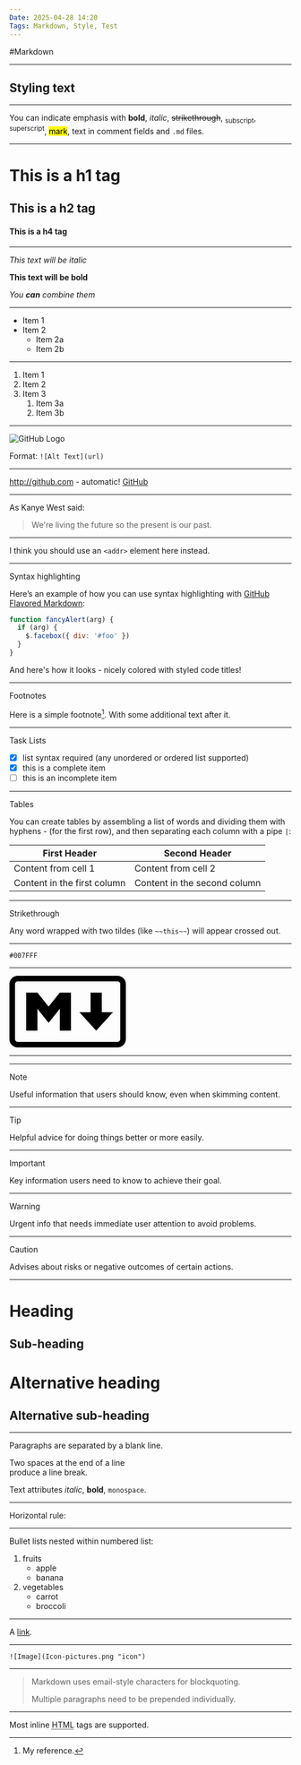 ```yaml
---
Date: 2025-04-28 14:20
Tags: Markdown, Style, Test
---
```


#Markdown

---

## Styling text

---

You can indicate emphasis with **bold**, *italic*, ~~strikethrough~~, <sub>subscript</sub>, <sup>superscript</sup>, <mark>mark</mark>,  text in comment fields and `.md` files.

---

# This is a h1 tag

## This is a h2 tag

#### This is a h4 tag

---

_This text will be italic_

**This text will be bold**

_You **can** combine them_

---

- Item 1
- Item 2
    - Item 2a
    - Item 2b

---

1. Item 1
1. Item 2
1. Item 3
    1. Item 3a
    1. Item 3b

---

![GitHub Logo](https://github.githubassets.com/images/modules/logos_page/GitHub-Mark.png)

Format: `![Alt Text](url)`

---

http://github.com - automatic!
[GitHub](http://github.com)

---

As Kanye West said:

> We're living the future so
> the present is our past.

---

I think you should use an
`<addr>` element here instead.

---

Syntax highlighting

Here’s an example of how you can use syntax highlighting with [GitHub Flavored Markdown](https://help.github.com/articles/basic-writing-and-formatting-syntax/):

```js:fancyAlert.js
function fancyAlert(arg) {
  if (arg) {
    $.facebox({ div: '#foo' })
  }
}
```

And here's how it looks - nicely colored with styled code titles!

---

Footnotes

Here is a simple footnote[^1]. With some additional text after it.

[^1]: My reference.

---

Task Lists

- [x] list syntax required (any unordered or ordered list supported)
- [x] this is a complete item
- [ ] this is an incomplete item

---

Tables

You can create tables by assembling a list of words and dividing them with hyphens - (for the first row), and then separating each column with a pipe `|`:

| First Header                | Second Header                |
| --------------------------- | ---------------------------- |
| Content from cell 1         | Content from cell 2          |
| Content in the first column | Content in the second column |

---

Strikethrough

Any word wrapped with two tildes (like `~~this~~`) will appear crossed out.

---

`#007FFF`

---

<svg fill="none" height="128" viewBox="0 0 208 128" width="208" xmlns="http://www.w3.org/2000/svg"><g fill="#000"><path clip-rule="evenodd" d="m15 10c-2.7614 0-5 2.2386-5 5v98c0 2.761 2.2386 5 5 5h178c2.761 0 5-2.239 5-5v-98c0-2.7614-2.239-5-5-5zm-15 5c0-8.28427 6.71573-15 15-15h178c8.284 0 15 6.71573 15 15v98c0 8.284-6.716 15-15 15h-178c-8.28427 0-15-6.716-15-15z" fill-rule="evenodd"/><path d="m30 98v-68h20l20 25 20-25h20v68h-20v-39l-20 25-20-25v39zm125 0-30-33h20v-35h20v35h20z"/></g></svg>

---

<!-- This content will not appear in the rendered Markdown -->

---

> [!NOTE]
> Useful information that users should know, even when skimming content.

---

> [!TIP]
> Helpful advice for doing things better or more easily.

---

> [!IMPORTANT]
> Key information users need to know to achieve their goal.

---

> [!WARNING]
> Urgent info that needs immediate user attention to avoid problems.

---

> [!CAUTION]
> Advises about risks or negative outcomes of certain actions.

---

Heading
=======

Sub-heading
-----------

# Alternative heading

## Alternative sub-heading

---

Paragraphs are separated 
by a blank line.

Two spaces at the end of a line  
produce a line break.

Text attributes _italic_, **bold**, `monospace`.

---

Horizontal rule:

---

Bullet lists nested within numbered list:

  1. fruits
     * apple
     * banana
  2. vegetables
     - carrot
     - broccoli

---

A [link](http://example.com).

---

`![Image](Icon-pictures.png "icon")`

---

> Markdown uses email-style
characters for blockquoting.
>
> Multiple paragraphs need to be prepended individually.

---

Most inline <abbr title="Hypertext Markup Language">HTML</abbr> tags are supported.

